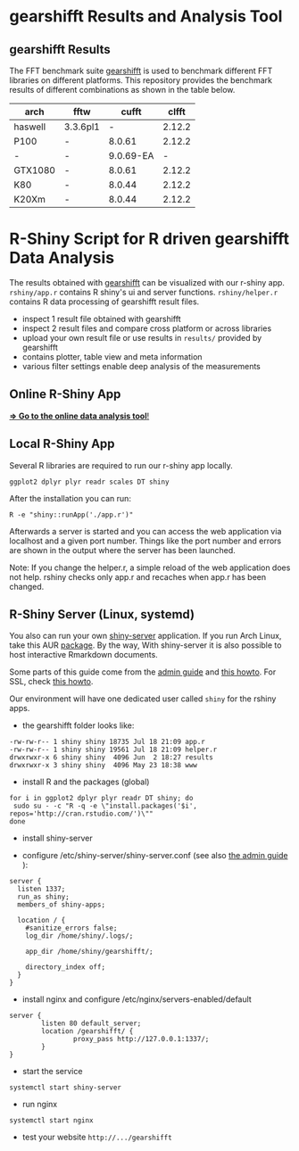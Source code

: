 # gearshifft Results and Analysis Tool

## gearshifft Results

The FFT benchmark suite [gearshifft](https://github.com/mpicbg-scicomp/gearshifft) is used to benchmark different FFT libraries on different platforms. 
This repository provides the benchmark results of different combinations as shown in the table below.

| arch | fftw | cufft | clfft |
| --- | --- | --- | --- |
| haswell | 3.3.6pl1 | - | 2.12.2 |
| P100    | - | 8.0.61 | 2.12.2 |
| -       | - | 9.0.69-EA | - |
| GTX1080 | - | 8.0.61 | 2.12.2 |
| K80     | - | 8.0.44 | 2.12.2 |
| K20Xm   | - | 8.0.44 | 2.12.2 |


# R-Shiny Script for R driven gearshifft Data Analysis

The results obtained with [gearshifft](https://github.com/mpicbg-scicomp/gearshifft) can be visualized with our r-shiny app.
`rshiny/app.r` contains R shiny's ui and server functions. `rshiny/helper.r` contains R data processing of gearshifft result files. 

- inspect 1 result file obtained with gearshifft
- inspect 2 result files and compare cross platform or across libraries
- upload your own result file or use results in `results/` provided by gearshifft
- contains plotter, table view and meta information
- various filter settings enable deep analysis of the measurements

## Online R-Shiny App

[**=> Go to the online data analysis tool**!](http://v22017054645049618.nicesrv.de/gearshifft/)

## Local R-Shiny App

Several R libraries are required to run our r-shiny app locally.

```
ggplot2 dplyr plyr readr scales DT shiny
```
After the installation you can run:
```
R -e "shiny::runApp('./app.r')"
```
Afterwards a server is started and you can access the web application via localhost and a given port number.
Things like the port number and errors are shown in the output where the server has been launched.

Note: If you change the helper.r, a simple reload of the web application does not help. rshiny checks only app.r and recaches when app.r has been changed.

## R-Shiny Server (Linux, systemd)

You also can run your own [shiny-server](https://www.rstudio.com/products/shiny/download-server/) application. 
If you run Arch Linux, take this AUR [package](https://aur.archlinux.org/packages/shiny-server-git/).
By the way, With shiny-server it is also possible to host interactive Rmarkdown documents.

Some parts of this guide come from the [admin guide](http://docs.rstudio.com/shiny-server/) and [this howto](http://deanattali.com/2015/05/09/setup-rstudio-shiny-server-digital-ocean/). For SSL, check [this howto](https://qualityandinnovation.com/2015/12/09/deploying-your-very-own-shiny-server/).

Our environment will have one dedicated user called `shiny` for the rshiny apps.


- the gearshifft folder looks like:

```
-rw-rw-r-- 1 shiny shiny 18735 Jul 18 21:09 app.r
-rw-rw-r-- 1 shiny shiny 19561 Jul 18 21:09 helper.r
drwxrwxr-x 6 shiny shiny  4096 Jun  2 18:27 results
drwxrwxr-x 3 shiny shiny  4096 May 23 18:38 www
```

- install R and the packages (global)

```
for i in ggplot2 dplyr plyr readr DT shiny; do
 sudo su - -c "R -q -e \"install.packages('$i', repos='http://cran.rstudio.com/')\""
done
```

- install shiny-server

- configure /etc/shiny-server/shiny-server.conf (see also [the admin guide](http://docs.rstudio.com/shiny-server/#install-shiny) ):

```
server {
  listen 1337;
  run_as shiny;
  members_of shiny-apps;

  location / {
    #sanitize_errors false;
    log_dir /home/shiny/.logs/;

    app_dir /home/shiny/gearshifft/;

    directory_index off;
  }
}
```

- install  nginx and configure /etc/nginx/servers-enabled/default

```
server {
        listen 80 default_server;
        location /gearshifft/ {
                proxy_pass http://127.0.0.1:1337/;
        }
}
```

- start the service

```
systemctl start shiny-server
```

- run nginx

```
systemctl start nginx
```

- test your website `http://.../gearshifft`
